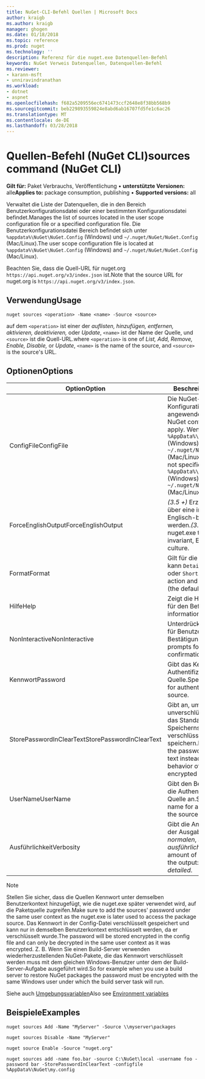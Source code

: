 ```yaml
---
title: NuGet-CLI-Befehl Quellen | Microsoft Docs
author: kraigb
ms.author: kraigb
manager: ghogen
ms.date: 01/18/2018
ms.topic: reference
ms.prod: nuget
ms.technology: ''
description: Referenz für die nuget.exe Datenquellen-Befehl
keywords: NuGet Verweis Datenquellen, Datenquellen-Befehl
ms.reviewer:
- karann-msft
- unniravindranathan
ms.workload:
- dotnet
- aspnet
ms.openlocfilehash: f682a5209556ec6741473ccf2648e8f38bb568b9
ms.sourcegitcommit: beb229893559824e8abd6ab16707fd5fe1c6ac26
ms.translationtype: MT
ms.contentlocale: de-DE
ms.lasthandoff: 03/28/2018
---
```

# <a name="sources-command-nuget-cli"></a><span data-ttu-id="b8dde-104">Quellen-Befehl (NuGet CLI)</span><span class="sxs-lookup"><span data-stu-id="b8dde-104">sources command (NuGet CLI)</span></span>

<span data-ttu-id="b8dde-105">**Gilt für:** Paket Verbrauchs, Veröffentlichung &bullet; **unterstützte Versionen:** alle</span><span class="sxs-lookup"><span data-stu-id="b8dde-105">**Applies to:** package consumption, publishing &bullet; **Supported versions:** all</span></span>

<span data-ttu-id="b8dde-106">Verwaltet die Liste der Datenquellen, die in den Bereich Benutzerkonfigurationsdatei oder einer bestimmten Konfigurationsdatei befindet.</span><span class="sxs-lookup"><span data-stu-id="b8dde-106">Manages the list of sources located in the user scope configuration file or a specified configuration file.</span></span> <span data-ttu-id="b8dde-107">Die Benutzerkonfigurationsdatei Bereich befindet sich unter `%appdata%\NuGet\NuGet.Config` (Windows) und `~/.nuget/NuGet/NuGet.Config` (Mac/Linux).</span><span class="sxs-lookup"><span data-stu-id="b8dde-107">The user scope configuration file is located at `%appdata%\NuGet\NuGet.Config` (Windows) and `~/.nuget/NuGet/NuGet.Config` (Mac/Linux).</span></span>

<span data-ttu-id="b8dde-108">Beachten Sie, dass die Quell-URL für nuget.org `https://api.nuget.org/v3/index.json` ist.</span><span class="sxs-lookup"><span data-stu-id="b8dde-108">Note that the source URL for nuget.org is `https://api.nuget.org/v3/index.json`.</span></span>

## <a name="usage"></a><span data-ttu-id="b8dde-109">Verwendung</span><span class="sxs-lookup"><span data-stu-id="b8dde-109">Usage</span></span>

```cli
nuget sources <operation> -Name <name> -Source <source>
```

<span data-ttu-id="b8dde-110">auf dem `<operation>` ist einer der *auflisten, hinzufügen, entfernen, aktivieren, deaktivieren,* oder *Update*, `<name>` ist der Name der Quelle, und `<source>` ist die Quell-URL.</span><span class="sxs-lookup"><span data-stu-id="b8dde-110">where `<operation>` is one of *List, Add, Remove, Enable, Disable,* or *Update*, `<name>` is the name of the source, and `<source>` is the source's URL.</span></span>

## <a name="options"></a><span data-ttu-id="b8dde-111">Optionen</span><span class="sxs-lookup"><span data-stu-id="b8dde-111">Options</span></span>

| <span data-ttu-id="b8dde-112">Option</span><span class="sxs-lookup"><span data-stu-id="b8dde-112">Option</span></span> | <span data-ttu-id="b8dde-113">Beschreibung</span><span class="sxs-lookup"><span data-stu-id="b8dde-113">Description</span></span> |
| --- | --- |
| <span data-ttu-id="b8dde-114">ConfigFile</span><span class="sxs-lookup"><span data-stu-id="b8dde-114">ConfigFile</span></span> | <span data-ttu-id="b8dde-115">Die NuGet-Konfigurationsdatei angewendet werden soll.</span><span class="sxs-lookup"><span data-stu-id="b8dde-115">The NuGet configuration file to apply.</span></span> <span data-ttu-id="b8dde-116">Wenn nicht angegeben, `%AppData%\NuGet\NuGet.Config` (Windows) oder `~/.nuget/NuGet/NuGet.Config` (Mac/Linux) verwendet wird.</span><span class="sxs-lookup"><span data-stu-id="b8dde-116">If not specified, `%AppData%\NuGet\NuGet.Config` (Windows) or `~/.nuget/NuGet/NuGet.Config` (Mac/Linux) is used.</span></span>|
| <span data-ttu-id="b8dde-117">ForceEnglishOutput</span><span class="sxs-lookup"><span data-stu-id="b8dde-117">ForceEnglishOutput</span></span> | <span data-ttu-id="b8dde-118">*(3.5 +)*  Erzwingt nuget.exe über eine invariante Kultur Englisch-basierte ausgeführt werden.</span><span class="sxs-lookup"><span data-stu-id="b8dde-118">*(3.5+)* Forces nuget.exe to run using an invariant, English-based culture.</span></span> |
| <span data-ttu-id="b8dde-119">Format</span><span class="sxs-lookup"><span data-stu-id="b8dde-119">Format</span></span> | <span data-ttu-id="b8dde-120">Gilt für die `list` Aktion und kann `Detailed` (Standard) oder `Short`.</span><span class="sxs-lookup"><span data-stu-id="b8dde-120">Applies to the `list` action and can be `Detailed` (the default) or `Short`.</span></span> |
| <span data-ttu-id="b8dde-121">Hilfe</span><span class="sxs-lookup"><span data-stu-id="b8dde-121">Help</span></span> | <span data-ttu-id="b8dde-122">Zeigt die Hilfe Informationen für den Befehl.</span><span class="sxs-lookup"><span data-stu-id="b8dde-122">Displays help information for the command.</span></span> |
| <span data-ttu-id="b8dde-123">NonInteractive</span><span class="sxs-lookup"><span data-stu-id="b8dde-123">NonInteractive</span></span> | <span data-ttu-id="b8dde-124">Unterdrückt aufforderungen für Benutzereingaben oder Bestätigungen an.</span><span class="sxs-lookup"><span data-stu-id="b8dde-124">Suppresses prompts for user input or confirmations.</span></span> |
| <span data-ttu-id="b8dde-125">Kennwort</span><span class="sxs-lookup"><span data-stu-id="b8dde-125">Password</span></span> | <span data-ttu-id="b8dde-126">Gibt das Kennwort für die Authentifizierung mit der Quelle.</span><span class="sxs-lookup"><span data-stu-id="b8dde-126">Specifies the password for authenticating with the source.</span></span> |
| <span data-ttu-id="b8dde-127">StorePasswordInClearText</span><span class="sxs-lookup"><span data-stu-id="b8dde-127">StorePasswordInClearText</span></span> | <span data-ttu-id="b8dde-128">Gibt an, um das Kennwort in unverschlüsselter Text statt das Standardverhalten des Speicherns von verschlüsselter Form speichern.</span><span class="sxs-lookup"><span data-stu-id="b8dde-128">Indicates to store the password in unencrypted text instead of the default behavior of storing an encrypted form.</span></span> |
| <span data-ttu-id="b8dde-129">UserName</span><span class="sxs-lookup"><span data-stu-id="b8dde-129">UserName</span></span> | <span data-ttu-id="b8dde-130">Gibt den Benutzernamen für die Authentifizierung mit der Quelle an.</span><span class="sxs-lookup"><span data-stu-id="b8dde-130">Specifies the user name for authenticating with the source.</span></span> |
| <span data-ttu-id="b8dde-131">Ausführlichkeit</span><span class="sxs-lookup"><span data-stu-id="b8dde-131">Verbosity</span></span> | <span data-ttu-id="b8dde-132">Gibt die Anzahl der Details in der Ausgabe angezeigt: *normalen*, *stillen*, *ausführliche*.</span><span class="sxs-lookup"><span data-stu-id="b8dde-132">Specifies the amount of detail displayed in the output: *normal*, *quiet*, *detailed*.</span></span> |

> [!Note]
> <span data-ttu-id="b8dde-133">Stellen Sie sicher, dass die Quellen Kennwort unter demselben Benutzerkontext hinzugefügt, wie die nuget.exe später verwendet wird, auf die Paketquelle zugreifen.</span><span class="sxs-lookup"><span data-stu-id="b8dde-133">Make sure to add the sources' password under the same user context as the nuget.exe is later used to access the package source.</span></span> <span data-ttu-id="b8dde-134">Das Kennwort in der Config-Datei verschlüsselt gespeichert und kann nur in demselben Benutzerkontext entschlüsselt werden, da er verschlüsselt wurde.</span><span class="sxs-lookup"><span data-stu-id="b8dde-134">The password will be stored encrypted in the config file and can only be decrypted in the same user context as it was encrypted.</span></span> <span data-ttu-id="b8dde-135">Z. B. Wenn Sie einen Build-Server verwenden wiederherzustellenden NuGet-Pakete, die das Kennwort verschlüsselt werden muss mit dem gleichen Windows-Benutzer unter dem der Build-Server-Aufgabe ausgeführt wird.</span><span class="sxs-lookup"><span data-stu-id="b8dde-135">So for example when you use a build server to restore NuGet packages the password must be encrypted with the same Windows user under which  the build server task will run.</span></span>

<span data-ttu-id="b8dde-136">Siehe auch [Umgebungsvariablen](cli-ref-environment-variables.md)</span><span class="sxs-lookup"><span data-stu-id="b8dde-136">Also see [Environment variables](cli-ref-environment-variables.md)</span></span>

## <a name="examples"></a><span data-ttu-id="b8dde-137">Beispiele</span><span class="sxs-lookup"><span data-stu-id="b8dde-137">Examples</span></span>

```cli
nuget sources Add -Name "MyServer" -Source \\myserver\packages

nuget sources Disable -Name "MyServer"

nuget source Enable -Source "nuget.org"

nuget sources add -name foo.bar -source C:\NuGet\local -username foo -password bar -StorePasswordInClearText -configfile %AppData%\NuGet\my.config
```
